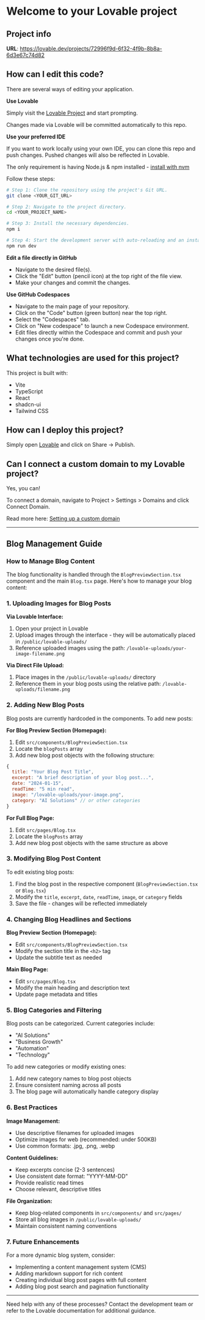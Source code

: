 
# Welcome to your Lovable project

## Project info

**URL**: https://lovable.dev/projects/72996f9d-6f32-4f9b-8b8a-6d3e67c74d82

## How can I edit this code?

There are several ways of editing your application.

**Use Lovable**

Simply visit the [Lovable Project](https://lovable.dev/projects/72996f9d-6f32-4f9b-8b8a-6d3e67c74d82) and start prompting.

Changes made via Lovable will be committed automatically to this repo.

**Use your preferred IDE**

If you want to work locally using your own IDE, you can clone this repo and push changes. Pushed changes will also be reflected in Lovable.

The only requirement is having Node.js & npm installed - [install with nvm](https://github.com/nvm-sh/nvm#installing-and-updating)

Follow these steps:

```sh
# Step 1: Clone the repository using the project's Git URL.
git clone <YOUR_GIT_URL>

# Step 2: Navigate to the project directory.
cd <YOUR_PROJECT_NAME>

# Step 3: Install the necessary dependencies.
npm i

# Step 4: Start the development server with auto-reloading and an instant preview.
npm run dev
```

**Edit a file directly in GitHub**

- Navigate to the desired file(s).
- Click the "Edit" button (pencil icon) at the top right of the file view.
- Make your changes and commit the changes.

**Use GitHub Codespaces**

- Navigate to the main page of your repository.
- Click on the "Code" button (green button) near the top right.
- Select the "Codespaces" tab.
- Click on "New codespace" to launch a new Codespace environment.
- Edit files directly within the Codespace and commit and push your changes once you're done.

## What technologies are used for this project?

This project is built with:

- Vite
- TypeScript
- React
- shadcn-ui
- Tailwind CSS

## How can I deploy this project?

Simply open [Lovable](https://lovable.dev/projects/72996f9d-6f32-4f9b-8b8a-6d3e67c74d82) and click on Share -> Publish.

## Can I connect a custom domain to my Lovable project?

Yes, you can!

To connect a domain, navigate to Project > Settings > Domains and click Connect Domain.

Read more here: [Setting up a custom domain](https://docs.lovable.dev/tips-tricks/custom-domain#step-by-step-guide)

---

## Blog Management Guide

### How to Manage Blog Content

The blog functionality is handled through the `BlogPreviewSection.tsx` component and the main `Blog.tsx` page. Here's how to manage your blog content:

### 1. Uploading Images for Blog Posts

**Via Lovable Interface:**
1. Open your project in Lovable
2. Upload images through the interface - they will be automatically placed in `/public/lovable-uploads/`
3. Reference uploaded images using the path: `/lovable-uploads/your-image-filename.png`

**Via Direct File Upload:**
1. Place images in the `/public/lovable-uploads/` directory
2. Reference them in your blog posts using the relative path: `/lovable-uploads/filename.png`

### 2. Adding New Blog Posts

Blog posts are currently hardcoded in the components. To add new posts:

**For Blog Preview Section (Homepage):**
1. Edit `src/components/BlogPreviewSection.tsx`
2. Locate the `blogPosts` array
3. Add new blog post objects with the following structure:
```javascript
{
  title: "Your Blog Post Title",
  excerpt: "A brief description of your blog post...",
  date: "2024-01-15",
  readTime: "5 min read",
  image: "/lovable-uploads/your-image.png",
  category: "AI Solutions" // or other categories
}
```

**For Full Blog Page:**
1. Edit `src/pages/Blog.tsx`
2. Locate the `blogPosts` array
3. Add new blog post objects with the same structure as above

### 3. Modifying Blog Post Content

To edit existing blog posts:
1. Find the blog post in the respective component (`BlogPreviewSection.tsx` or `Blog.tsx`)
2. Modify the `title`, `excerpt`, `date`, `readTime`, `image`, or `category` fields
3. Save the file - changes will be reflected immediately

### 4. Changing Blog Headlines and Sections

**Blog Preview Section (Homepage):**
- Edit `src/components/BlogPreviewSection.tsx`
- Modify the section title in the `<h2>` tag
- Update the subtitle text as needed

**Main Blog Page:**
- Edit `src/pages/Blog.tsx`
- Modify the main heading and description text
- Update page metadata and titles

### 5. Blog Categories and Filtering

Blog posts can be categorized. Current categories include:
- "AI Solutions"
- "Business Growth" 
- "Automation"
- "Technology"

To add new categories or modify existing ones:
1. Add new category names to blog post objects
2. Ensure consistent naming across all posts
3. The blog page will automatically handle category display

### 6. Best Practices

**Image Management:**
- Use descriptive filenames for uploaded images
- Optimize images for web (recommended: under 500KB)
- Use common formats: .jpg, .png, .webp

**Content Guidelines:**
- Keep excerpts concise (2-3 sentences)
- Use consistent date format: "YYYY-MM-DD"
- Provide realistic read times
- Choose relevant, descriptive titles

**File Organization:**
- Keep blog-related components in `src/components/` and `src/pages/`
- Store all blog images in `/public/lovable-uploads/`
- Maintain consistent naming conventions

### 7. Future Enhancements

For a more dynamic blog system, consider:
- Implementing a content management system (CMS)
- Adding markdown support for rich content
- Creating individual blog post pages with full content
- Adding blog post search and pagination functionality

---

Need help with any of these processes? Contact the development team or refer to the Lovable documentation for additional guidance.
